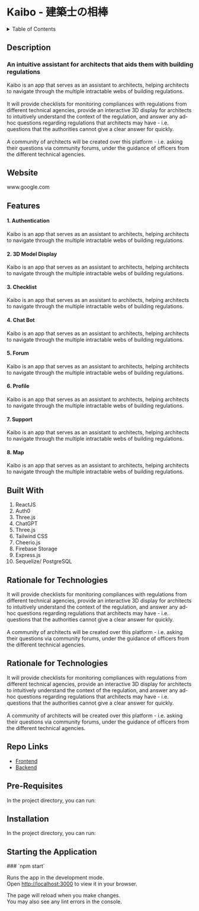 # Kaibo - 建築士の相棒

<details>
<summary>Table of Contents</summary>
<br>
 <ol> 
    <li> <a href="#about"> Description </a></li>
    <li> <a href="#website"> Website </a></li>
    <li> <a href="#features"> Features </a></li>
    <li> <a href="#built-with"> Built With </a></li>
    <li> <a href="#rationale"> Rationale for Technologies </a></li>
    <li> <a href="#repo-links"> Repo Links </a></li>
    <li> <a href="#prerequisites"> Pre-requisites </a></li>
    <li> <a href="#installation"> Installation </a></li>
    <li> <a href="#start"> Starting the Application </a></li>
  </ol>
</details>

<div id="about">
 <h2> Description </h2>
  <h3> An intuitive assistant for architects that aids them with building regulations </h3>
Kaibo is an app that serves as an assistant to architects, helping architects to navigate through the multiple intractable webs of building regulations.  
 <br/> <br/>
It will provide checklists for monitoring compliances with regulations from different technical agencies, provide an interactive 3D display for architects to intuitively understand the context of the regulation, and answer any ad-hoc questions regarding regulations that architects may have - i.e. questions that the authorities cannot give a clear answer for quickly. 
 <br/> <br/>
A community of architects will be created over this platform - i.e. asking their questions via community forums, under the guidance of officers from the different technical agencies. 
</div>

<div id="website">
 <h2> Website </h2>
www.google.com
</div>

<div id="features">
 <h2> Features </h2>
  <h4> 1. Authentication </h4>
Kaibo is an app that serves as an assistant to architects, helping architects to navigate through the multiple intractable webs of building regulations.  
 <br/>
  <h4> 2. 3D Model Display </h4>
Kaibo is an app that serves as an assistant to architects, helping architects to navigate through the multiple intractable webs of building regulations.  
 <br/>
  <h4> 3. Checklist </h4>
Kaibo is an app that serves as an assistant to architects, helping architects to navigate through the multiple intractable webs of building regulations.  
  <br/>
  <h4> 4. Chat Bot </h4>
Kaibo is an app that serves as an assistant to architects, helping architects to navigate through the multiple intractable webs of building regulations.  
  <br/>
  <h4> 5. Forum </h4>
Kaibo is an app that serves as an assistant to architects, helping architects to navigate through the multiple intractable webs of building regulations.  
  <br/>
  <h4> 6. Profile </h4>
Kaibo is an app that serves as an assistant to architects, helping architects to navigate through the multiple intractable webs of building regulations.  
  <br/>
  <h4> 7. Support </h4>
Kaibo is an app that serves as an assistant to architects, helping architects to navigate through the multiple intractable webs of building regulations.  
  <br/>
  <h4> 8. Map </h4>
Kaibo is an app that serves as an assistant to architects, helping architects to navigate through the multiple intractable webs of building regulations.  
</div>

<div id="built-with">
 <h2> Built With </h2>
  <ol>
    <li>ReactJS</li>
    <li>Auth0</li>
    <li>Three.js</li>
    <li>ChatGPT</li>
    <li>Three.js</li>
    <li>Tailwind CSS</li>
    <li>Cheerio.js</li>
    <li>Firebase Storage</li>
    <li>Express.js</li>
    <li>Sequelize/ PostgreSQL</li>
  </ol>
</div>

<div id="rationale">
 <h2> Rationale for Technologies </h2>
It will provide checklists for monitoring compliances with regulations from different technical agencies, provide an interactive 3D display for architects to intuitively understand the context of the regulation, and answer any ad-hoc questions regarding regulations that architects may have - i.e. questions that the authorities cannot give a clear answer for quickly. 
 <br/> <br/>
A community of architects will be created over this platform - i.e. asking their questions via community forums, under the guidance of officers from the different technical agencies. 
</div>

<div id="rationale">
 <h2> Rationale for Technologies </h2>
It will provide checklists for monitoring compliances with regulations from different technical agencies, provide an interactive 3D display for architects to intuitively understand the context of the regulation, and answer any ad-hoc questions regarding regulations that architects may have - i.e. questions that the authorities cannot give a clear answer for quickly. 
 <br/> <br/>
A community of architects will be created over this platform - i.e. asking their questions via community forums, under the guidance of officers from the different technical agencies. 
</div>

<div id="repo-links">
 <h2> Repo Links </h2>
 <ul>
  <li><a href="https://github.com/yuj8fuj6/capstone-frontend-bootcamp" target="_blank" rel="noopener noreferrer"> Frontend<a/></li>
   <li><a href="https://github.com/yuj8fuj6/capstone-backend-bootcamp" target="_blank" rel="noopener noreferrer"> Backend<a/></li>
 </ul>
</div>

<div id="prerequisites">
 <h2> Pre-Requisites </h2>
In the project directory, you can run:
</div>

<div id="installation">
 <h2> Installation </h2>
In the project directory, you can run:
</div>

<div id="start">
 <h2> Starting the Application </h2>
### `npm start`

Runs the app in the development mode.\
Open [http://localhost:3000](http://localhost:3000) to view it in your browser.

The page will reload when you make changes.\
You may also see any lint errors in the console.
</div>
